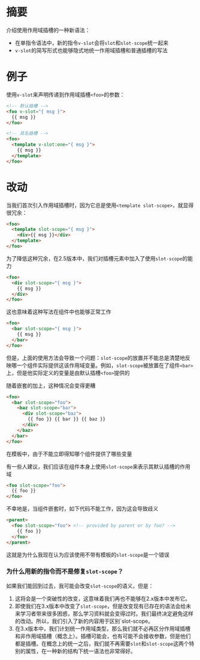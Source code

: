 # 摘要

介绍使用作用域插槽的一种新语法：

- 在单指令语法中，新的指令`v-slot`会将`slot`和`slot-scope`统一起来
- `v-slot`的简写形式也能够隐式地统一作用域插槽和普通插槽的写法

# 例子

使用`v-slot`来声明传递到作用域插槽`<foo>`的参数：

``` html
<!-- 默认插槽 -->
<foo v-slot="{ msg }">
  {{ msg }}
</foo>

<!-- 具名插槽 -->
<foo>
  <template v-slot:one="{ msg }">
    {{ msg }}
  </template>
</foo>
```

# 改动

当我们首次引入作用域插槽时，因为它总是使用`<template slot-scope>`，就显得很冗余：

``` html
<foo>
  <template slot-scope="{ msg }">
    <div>{{ msg }}</div>
  </template>
</foo>
```

为了降低这种冗余，在2.5版本中，我们对插槽元素中加入了使用`slot-scope`的能力

``` html
<foo>
  <div slot-scope="{ msg }">
    {{ msg }}
  </div>
</foo>
```

这也意味着这种写法在组件中也能够正常工作

``` html
<foo>
  <bar slot-scope="{ msg }">
    {{ msg }}
  </bar>
</foo>
```

但是，上面的使用方法会导致一个问题：`slot-scope`的放置并不能总是清楚地反映哪一个组件实际提供这该作用域变量。例如，`slot-scope`被放置在了组件`<bar>`上，但是他实际定义的变量是由默认插槽`<foo>`提供的

随着嵌套的加上，这种情况会变得更糟

``` html
<foo>
  <bar slot-scope="foo">
    <baz slot-scope="bar">
      <div slot-scope="baz">
        {{ foo }} {{ bar }} {{ baz }}
      </div>
    </baz>
  </bar>
</foo>
```

在模板中，由于不能立即得知哪个组件提供了哪些变量

有一些人建议，我们应该在组件本身上使用`slot-scope`来表示其默认插槽的作用域

``` html
<foo slot-scope="foo">
  {{ foo }}
</foo>
```

不幸地是，当组件嵌套时，如下代码不能工作，因为这会导致歧义

``` html
<parent>
  <foo slot-scope="foo"> <!-- provided by parent or by foo? -->
    {{ foo }}
  </foo>
</parent>
```

这就是为什么我现在认为应该使用不带有模板的`slot-scope`是一个错误

### 为什么用新的指令而不是修复`slot-scope`？

如果我们能回到过去，我可能会改变`slot-scope`的语义，但是：

1. 这将会是一个突破性的改变，这意味着我们再也不能够在2.x版本中发布它。
2. 即使我们在3.x版本中改变了`slot-scope`，但是改变现有已存在的语法会给未来学习者带来很多困惑，那么学习资料就会变得过时。我们最终决定避免这样的改动。所以，我们引入了新的内容用于区别`slot-scope。
3. 在3.x版本中，我们计划统一作用域类型，那么我们就不必再区分作用域插槽和非作用域插槽（概念上）。插槽可能会，也有可能不会接收参数，但是他们都是插槽。在概念上的统一之后，我们就不再需要`slot`和`slot-scope`这两个特别的属性，在一种新的结构下统一语法也非常得好。